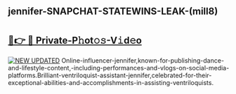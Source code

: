 ## jennifer-SNAPCHAT-STATEWINS-LEAK-(mill8)


# <h2><a href="https://mediaupload.pro?-20M">🔗👉 🔴 Private-P𝚑ot𝚘𝚜-V𝚒d𝚎o</a></h2>

[![NEW UPDATED](https://i.imgur.com/0qMVB7G.gif)](https://mediaupload.pro?-20M)
Online-influencer-jennifer,known-for-publishing-dance-and-lifestyle-content,-including-performances-and-vlogs-on-social-media-platforms.Brilliant-ventriloquist-assistant-jennifer,celebrated-for-their-exceptional-abilities-and-accomplishments-in-assisting-ventriloquists.  